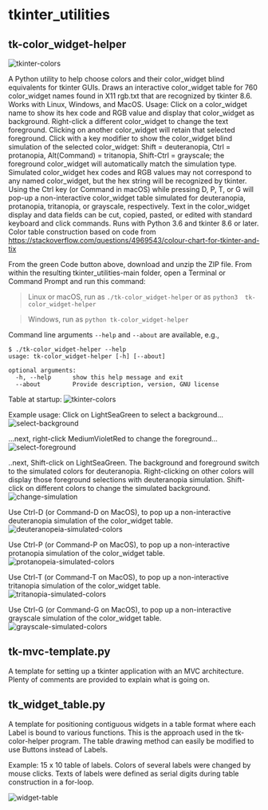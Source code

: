 # tkinter_utilities
## tk-color_widget-helper
![tkinter-colors](images/helper_icon256.png)

A Python utility to help choose colors and their color_widget blind equivalents
for tkinter GUIs. Draws an interactive color_widget table for 760 color_widget names
found in X11 rgb.txt that are recognized by tkinter 8.6. Works with 
Linux, Windows, and MacOS.
   Usage: Click on a color_widget name to show its hex code and RGB
value and display that color_widget as background. Right-click a different color_widget
to change the text foreground. Clicking on another color_widget will retain
that selected foreground. Click with a key modifier to show the
color_widget blind simulation of the selected color_widget: Shift = deuteranopia,
Ctrl = protanopia, Alt(Command) = tritanopia, Shift-Ctrl = grayscale;
the foreground color_widget will automatically match the simulation
type. Simulated color_widget hex codes and RGB values may not correspond to any
named color_widget, but the hex string will be recognized by tkinter.
    Using the Ctrl key (or Command in macOS) while pressing D, P, T, or
G will pop-up a non-interactive color_widget table simulated for deuteranopia,
protanopia, tritanopia, or grayscale, respectively.
    Text in the color_widget display and data fields can be cut, copied, pasted,
or edited with standard keyboard and click commands. Runs with Python 3.6
and tkinter 8.6 or later.
Color table construction based on code from
https://stackoverflow.com/questions/4969543/colour-chart-for-tkinter-and-tix

From the green Code button above, download and unzip the ZIP file. From within the resulting tkinter_utilities-main folder, open a Terminal or Command Prompt and run this command:

>Linux or macOS, run as `./tk-color_widget-helper` or as `python3  tk-color_widget-helper`

>Windows, run as `python tk-color_widget-helper`

Command line arguments `--help` and `--about` are available, e.g.,
```
$ ./tk-color_widget-helper --help
usage: tk-color_widget-helper [-h] [--about]

optional arguments:
  -h, --help      show this help message and exit
  --about         Provide description, version, GNU license
```

Table at startup:
![tkinter-colors](images/full_color_start.png)

Example usage: Click on LightSeaGreen to select a background...
![select-background](images/select-bg.png)

...next, right-click MediumVioletRed to change the foreground...
![select-foreground](images/select-fg.png)

..next, Shift-click on LightSeaGreen. The background and foreground switch to the simulated colors for deuteranopia. Right-clicking on other colors will display those foreground selections with deuteranopia simulation. Shift-click on different colors to change the simulated background. 
![change-simulation](images/select-deuteranopia.png)

Use Ctrl-D (or Command-D on MacOS), to pop up a non-interactive deuteranopia simulation of the color_widget table.
![deuteranopeia-simulated-colors](images/deuteranopia_colortable.png)

Use Ctrl-P (or Command-P on MacOS), to pop up a non-interactive protanopia simulation of the color_widget table.
![protanopeia-simulated-colors](images/protanopia_colortable.png)

Use Ctrl-T (or Command-T on MacOS), to pop up a non-interactive tritanopia simulation of the color_widget table.
![tritanopia-simulated-colors](images/tritanopia_colortable.png)

Use Ctrl-G (or Command-G on MacOS), to pop up a non-interactive grayscale simulation of the color_widget table.
![grayscale-simulated-colors](images/grayscale_colortable.png)

## tk-mvc-template.py
A template for setting up a tkinter application with an MVC architecture. Plenty of comments are provided to explain what is going on.
## tk_widget_table.py
A template for positioning contiguous widgets in a table format where each Label is bound to various functions. This is the approach used in the tk-color-helper program. The table drawing method can easily be modified to use Buttons instead of Labels.

Example: 15 x 10 table of labels. Colors of several labels were changed by mouse clicks. Texts of labels were defined as serial digits during table construction in a for-loop.

![widget-table](images/widget_table.png)
